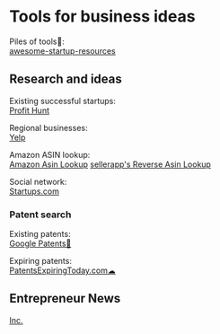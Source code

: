 
# Tools for business ideas

Piles of tools💩:  
[awesome-startup-resources](https://github.com/ahmadnassri/awesome-startup-resources)

## Research and ideas

Existing successful startups:  
[Profit Hunt](https://profithunt.co/)

Regional businesses:  
[Yelp](https://www.yelp.com/)

Amazon ASIN lookup:  
[Amazon Asin Lookup](https://amazon-asin.com/)
[sellerapp's Reverse Asin Lookup](https://www.sellerapp.com/amazon-reverse-asin.html)

Social network:  
[Startups.com](https://www.startups.com/)

### Patent search

Existing patents:  
[Google Patents🧛](https://patents.google.com/)

Expiring patents:  
[PatentsExpiringToday.com☁](https://patentsexpiringtoday.com/)

## Entrepreneur News

[Inc.](https://www.inc.com/)
